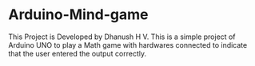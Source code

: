 # Arduino-Mind-game
This Project is Developed by Dhanush H V.
This is a simple project of Arduino UNO to play a Math game with hardwares connected to indicate that the user entered the output correctly.
